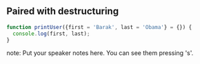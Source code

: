 ##  Paired with destructuring

```javascript
function printUser({first = 'Barak', last = 'Obama'} = {}) {
  console.log(first, last);
}
```

note:
    Put your speaker notes here.
    You can see them pressing 's'.
